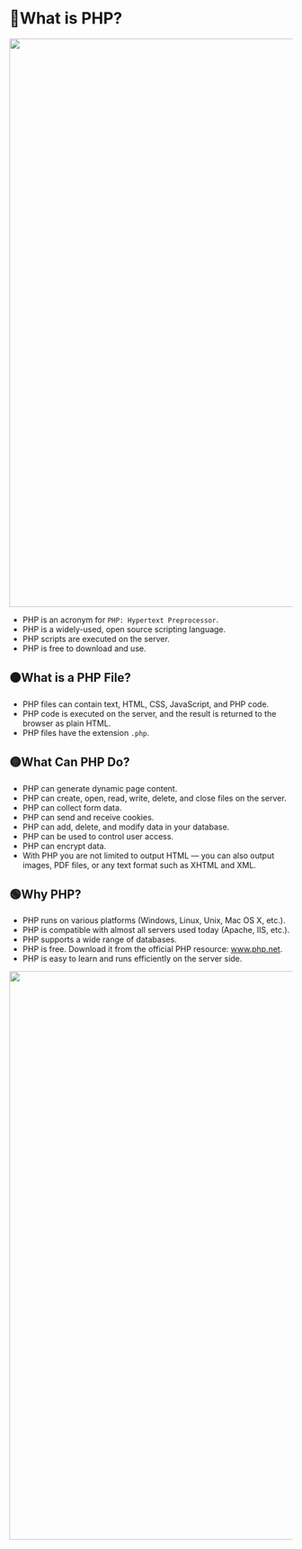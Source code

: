 <h1>🔴What is PHP?</h1>
<img src="https://user-images.githubusercontent.com/74038190/212284115-f47cd8ff-2ffb-4b04-b5bf-4d1c14c0247f.gif" width="1010">

<ul>
  <li>PHP is an acronym for <code>PHP: Hypertext Preprocessor</code>.</li>
  <li>PHP is a widely-used, open source scripting language.</li>
  <li>PHP scripts are executed on the server.</li>
  <li>PHP is free to download and use.</li>
</ul>

<h2>🟠What is a PHP File?</h2>
<ul>
  <li>PHP files can contain text, HTML, CSS, JavaScript, and PHP code.</li>
  <li>PHP code is executed on the server, and the result is returned to the browser as plain HTML.</li>
  <li>PHP files have the extension <code>.php</code>.</li>
</ul>

<h2>🟡What Can PHP Do?</h2>
<ul>
  <li>PHP can generate dynamic page content.</li>
  <li>PHP can create, open, read, write, delete, and close files on the server.</li>
  <li>PHP can collect form data.</li>
  <li>PHP can send and receive cookies.</li>
  <li>PHP can add, delete, and modify data in your database.</li>
  <li>PHP can be used to control user access.</li>
  <li>PHP can encrypt data.</li>
  <li>With PHP you are not limited to output HTML — you can also output images, PDF files, or any text format such as XHTML and XML.</li>
</ul>

<h2>🟢Why PHP?</h2>
<ul>
  <li>PHP runs on various platforms (Windows, Linux, Unix, Mac OS X, etc.).</li>
  <li>PHP is compatible with almost all servers used today (Apache, IIS, etc.).</li>
  <li>PHP supports a wide range of databases.</li>
  <li>PHP is free. Download it from the official PHP resource: 
    <a href="https://www.php.net" target="_blank">www.php.net</a>.
  </li>
  <li>PHP is easy to learn and runs efficiently on the server side.</li>
</ul>

<img src="https://user-images.githubusercontent.com/74038190/212284115-f47cd8ff-2ffb-4b04-b5bf-4d1c14c0247f.gif" width="1010">
